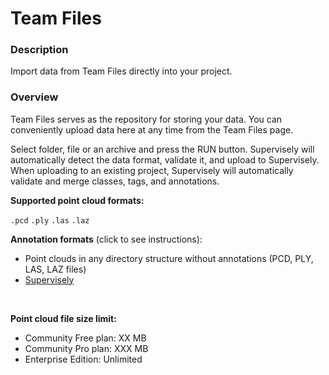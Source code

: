 # Team Files

### Description

Import data from Team Files directly into your project.

### Overview

Team Files serves as the repository for storing your data. You can conveniently upload data here at any time from the Team Files page.

Select folder, file or an archive and press the RUN button. Supervisely will automatically detect the data format, validate it, and upload to Supervisely.
When uploading to an existing project, Supervisely will automatically validate and merge classes, tags, and annotations.

**Supported point cloud formats:**

`.pcd` `.ply` `.las` `.laz`

**Annotation formats** (click to see instructions):

- Point clouds in any directory structure without annotations (PCD, PLY, LAS, LAZ files)
- [Supervisely](https://raw.githubusercontent.com/supervisely-ecosystem/import-wizard-docs/master/converter_docs/point_cloud/supervisely.md)

<br>

**Point cloud file size limit:**

- Community Free plan: XX MB
- Community Pro plan: XXX MB
- Enterprise Edition: Unlimited
